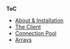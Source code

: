 **ToC**

- [About & Installation](/en/pg-docs/01/)
- [The Client](/en/pg-docs/02/)
- [Connection Pool](/en/pg-docs/03/)
- [Arrays](/en/pg-docs/04/)
